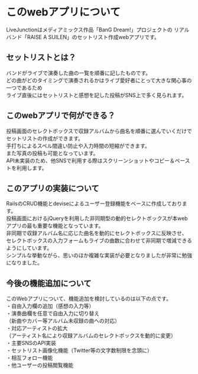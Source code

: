 # このwebアプリについて

LiveJunctionはメディアミックス作品「BanG Dream!」プロジェクトの
リアルバンド「RAISE A SUILEN」のセットリスト作成webアプリです。

## セットリストとは？
バンドがライブで演奏した曲の一覧を順番に記したものです。  
どの曲がどのタイミングで演奏されるかはライブ愛好者にとって大きな関心事の一つであるため  
ライブ直後にはセットリストと感想を記した投稿がSNS上で多く見られます。

## このwebアプリで何ができる？

投稿画面のセレクトボックスで収録アルバムから曲名を順番に選んでいくだけでセットリストの作成ができます。  
手打ちによるスペル間違い防止や入力時間の短縮ができます。  
また写真の投稿も可能となっています。  
API未実装のため、他SNSで利用する際はスクリーンショットやコピー＆ペーストを利用します。

## このアプリの実装について

RailsのCRUD機能とdeviseによるユーザー登録機能をベースに作成しております。  
投稿画面におけるjQueryを利用した非同期型の動的セレクトボックスが本webアプリの最も重要な機能となっています。  
非同期で収録アルバム名に応じた曲名を動的にセレクトボックスに反映させ、  
セレクトボックスの入力フォームもライブの曲数に合わせて非同期で増減できるようにしています。  
シンプルな挙動ながら、思いのほか複雑な実装が必要となりましたが非常に勉強になりました。

## 今後の機能追加について

このWebアプリについて、機能追加を検討しているのは以下の点です。  
・自由入力欄の追加（感想の入力等）  
・演奏曲欄を任意で自由入力に切り替え  
（新曲やカバー等アルバム未収録の曲への対応）  
・対応アーティストの拡大  
（アーティスト名により収録アルバムのセレクトボックスを動的に変更）  
・主要SNSのAPI実装  
・セットリスト画像化機能（Twitter等の文字数制限を念頭に）  
・相互フォロー機能  
・他ユーザーの投稿閲覧機能

